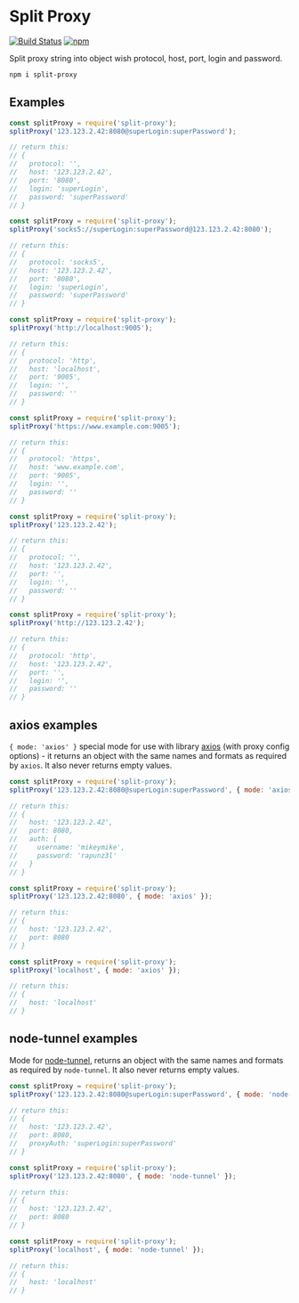 # Split Proxy

[![Build Status](https://travis-ci.com/Ganevru/split-proxy.svg?branch=master)](https://travis-ci.com/Ganevru/split-proxy)
[![npm](https://img.shields.io/npm/v/split-proxy.svg?style=flat-square)](http://npm.im/split-proxy)

Split proxy string into object wish protocol, host, port, login and password.

```bash
npm i split-proxy
```

## Examples

```js
const splitProxy = require('split-proxy');
splitProxy('123.123.2.42:8080@superLogin:superPassword');

// return this:
// {
//   protocol: '',
//   host: '123.123.2.42',
//   port: '8080',
//   login: 'superLogin',
//   password: 'superPassword'
// }
```

```js
const splitProxy = require('split-proxy');
splitProxy('socks5://superLogin:superPassword@123.123.2.42:8080');

// return this:
// {
//   protocol: 'socks5',
//   host: '123.123.2.42',
//   port: '8080',
//   login: 'superLogin',
//   password: 'superPassword'
// }
```

```js
const splitProxy = require('split-proxy');
splitProxy('http://localhost:9005');

// return this:
// {
//   protocol: 'http',
//   host: 'localhost',
//   port: '9005',
//   login: '',
//   password: ''
// }
```

```js
const splitProxy = require('split-proxy');
splitProxy('https://www.example.com:9005');

// return this:
// {
//   protocol: 'https',
//   host: 'www.example.com',
//   port: '9005',
//   login: '',
//   password: ''
// }
```

```js
const splitProxy = require('split-proxy');
splitProxy('123.123.2.42');

// return this:
// {
//   protocol: '',
//   host: '123.123.2.42',
//   port: '',
//   login: '',
//   password: ''
// }
```

```js
const splitProxy = require('split-proxy');
splitProxy('http://123.123.2.42');

// return this:
// {
//   protocol: 'http',
//   host: '123.123.2.42',
//   port: '',
//   login: '',
//   password: ''
// }
```

## axios examples

`{ mode: 'axios' }` special mode for use with library [axios](https://www.npmjs.com/package/axios) (with proxy config options) - it returns an object with the same names and formats as required by `axios`. It also never returns empty values.

```js
const splitProxy = require('split-proxy');
splitProxy('123.123.2.42:8080@superLogin:superPassword', { mode: 'axios' });

// return this:
// {
//   host: '123.123.2.42',
//   port: 8080,
//   auth: {
//     username: 'mikeymike',
//     password: 'rapunz3l'
//   }
// }
```

```js
const splitProxy = require('split-proxy');
splitProxy('123.123.2.42:8080', { mode: 'axios' });

// return this:
// {
//   host: '123.123.2.42',
//   port: 8080
// }
```

```js
const splitProxy = require('split-proxy');
splitProxy('localhost', { mode: 'axios' });

// return this:
// {
//   host: 'localhost'
// }
```

## node-tunnel examples

Mode for [node-tunnel](https://github.com/koichik/node-tunnel), returns an object with the same names and formats as required by `node-tunnel`. It also never returns empty values.

```js
const splitProxy = require('split-proxy');
splitProxy('123.123.2.42:8080@superLogin:superPassword', { mode: 'node-tunnel' });

// return this:
// {
//   host: '123.123.2.42',
//   port: 8080,
//   proxyAuth: 'superLogin:superPassword'
// }
```

```js
const splitProxy = require('split-proxy');
splitProxy('123.123.2.42:8080', { mode: 'node-tunnel' });

// return this:
// {
//   host: '123.123.2.42',
//   port: 8080
// }
```

```js
const splitProxy = require('split-proxy');
splitProxy('localhost', { mode: 'node-tunnel' });

// return this:
// {
//   host: 'localhost'
// }
```

